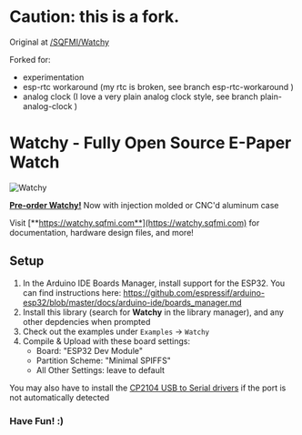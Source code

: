 # Caution: this is a fork.

Original at [/SQFMI/Watchy](//github.com/sqfmi/Watchy)

Forked for:
- experimentation
- esp-rtc workaround (my rtc is broken, see branch esp-rtc-workaround )
- analog clock (I love a very plain analog clock style, see branch plain-analog-clock )

# Watchy - Fully Open Source E-Paper Watch

![Watchy](https://watchy.sqfmi.com/img/watchy_render.png)

[**Pre-order Watchy!**](https://www.crowdsupply.com/sqfmi/watchy)
Now with injection molded or CNC'd aluminum case

Visit [**https://watchy.sqfmi.com**](https://watchy.sqfmi.com) for documentation, hardware design files, and more!

## Setup
1. In the Arduino IDE Boards Manager, install support for the ESP32. You can find instructions here: https://github.com/espressif/arduino-esp32/blob/master/docs/arduino-ide/boards_manager.md
2. Install this library (search for **Watchy** in the library manager), and any other depdencies when prompted
3. Check out the examples under ```Examples``` -> ```Watchy```
4. Compile & Upload with these board settings:
    * Board: "ESP32 Dev Module"
    * Partition Scheme: "Minimal SPIFFS"
    * All Other Settings: leave to default

You may also have to install the [CP2104 USB to Serial drivers](https://www.silabs.com/products/development-tools/software/usb-to-uart-bridge-vcp-drivers) if the port is not automatically detected

### Have Fun! :)
    
    
